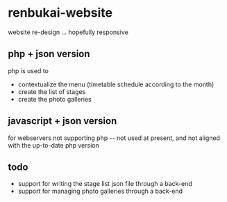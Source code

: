 # renbukai-website
website re-design ... hopefully responsive

## php + json version
php is used to 
+ contextualize the menu (timetable schedule according to the month)
+ create the list of stages 
+ create the photo galleries

## javascript + json version
for webservers not supporting php -- not used at present, and not aligned with the up-to-date php version

## todo 
+ support for writing the stage list json file through a back-end
+ support for managing photo galleries through a back-end
